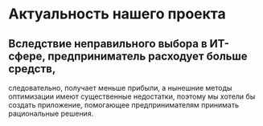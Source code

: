 # Актуальность нашего проекта
## Вследствие неправильного выбора в ИТ-сфере, предприниматель расходует больше средств, 
следовательно, получает меньше прибыли, а нынешние методы оптимизации имеют существенные недостатки, 
поэтому мы хотели бы создать приложение, помогающее предпринимателям принимать рациональные решения.
